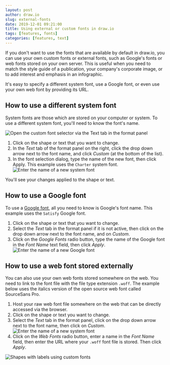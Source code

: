 ```yaml
---
layout: post
author: draw.io
slug: external-fonts
date: 2019-12-01 09:21:00
title: Using external or custom fonts in draw.io
tags: [features, fonts]
categories: [features, text]
---
```


If you don't want to use the fonts that are available by default in draw.io, you can use your own custom fonts or external fonts, such as Google's fonts or web fonts stored on your own server. This is useful when you need to match the style guide of a publication, your company's corporate image, or to add interest and emphasis in an infographic.

It's easy to specify a different system font, use a Google font, or even use your own web font by providing its URL.

## How to use a different system font

System fonts are those which are stored on your computer or system. To use a different system font, you'll need to know the font's name.

<img src="/assets/img/blog/use-custom-font-text-tab-format-panel.png" style="max-width:100%;height:auto;" alt="Open the custom font selector via the Text tab in the format panel">

1. Click on the shape or text that you want to change.
2. In the _Text_ tab of the format panel on the right, click the drop down arrow next to the font name, and click _Custom_ (at the bottom of the list).
3. In the font selection dialog, type the name of the new font, then click Apply. This example uses the ``Charter`` system font.
   <br /><img src="/assets/img/blog/use-system-font-example.png" style="width=100%;max-width:300px;height:auto;" alt="Enter the name of a new system font">

You'll see your changes applied to the shape or text.

## How to use a Google font

To use a [Google font](https://fonts.google.com), all you need to know is Google's font name. This example uses the ``Satisfy`` Google font.

1. Click on the shape or text that you want to change.
2. Select the _Text_ tab in the format panel if it is not active, then click on the drop down arrow next to the font name, and on _Custom_.
3. Click on the _Google Fonts_ radio button, type the name of the Google font in the _Font Name_ text field, then click _Apply_.
   <br /><img src="/assets/img/blog/use-google-font-example.png" style="width=100%;max-width:300px;height:auto;" alt="Enter the name of a new Google font">



## How to use a web font stored externally

You can also use your own web fonts stored somewhere on the web. You need to link to the font file with the file type extension ``.woff``. The example below uses the italics version of the open source web font called SourceSans Pro.

1. Host your raw web font file somewhere on the web that can be directly accessed via the browser.
2. Click on the shape or text you want to change.
3. Select the _Text_ tab in the format panel, click on the drop down arrow next to the font name, then click on _Custom_.
   <br /><img src="/assets/img/blog/use-web-font-example.png" style="width=100%;max-width:300px;height:auto;" alt="Enter the name of a new system font">
4. Click on the _Web Fonts_ radio button, enter a name in the _Font Name_ field, then enter the URL where your ``.woff`` font file is stored. Then click _Apply_.

<img src="/assets/img/blog/use-custom-font-examples.png" style="max-width:100%;height:auto;" alt="Shapes with labels using custom fonts">
